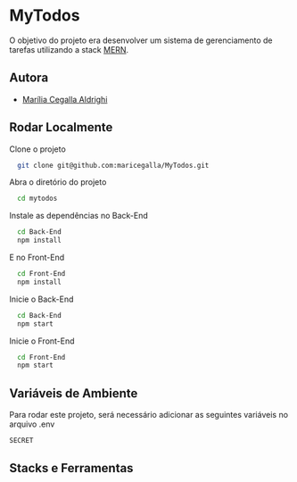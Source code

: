 # MyTodos

O objetivo do projeto era desenvolver um sistema de gerenciamento de tarefas utilizando a stack [MERN](https://www.mongodb.com/languages/mern-stack-tutorial).

## Autora

- [Marília Cegalla Aldrighi](https://github.com/maricegalla)


## Rodar Localmente

Clone o projeto

```bash
  git clone git@github.com:maricegalla/MyTodos.git
```

Abra o diretório do projeto

```bash
  cd mytodos
```

Instale as dependências no Back-End

```bash
  cd Back-End
  npm install
```
E no Front-End
```bash
  cd Front-End
  npm install
```

Inicie o Back-End

```bash
  cd Back-End
  npm start
```
Inicie o Front-End

```bash
  cd Front-End
  npm start
```


## Variáveis de Ambiente

Para rodar este projeto, será necessário adicionar as seguintes variáveis no arquivo .env

`SECRET`

## Stacks e Ferramentas
